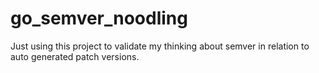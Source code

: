 # go_semver_noodling

Just using this project to validate my thinking about semver in relation to auto generated patch versions.
